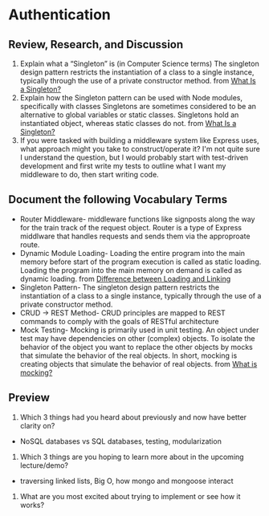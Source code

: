 # Authentication

## Review, Research, and Discussion
1. Explain what a “Singleton” is (in Computer Science terms)
The singleton design pattern restricts the instantiation of a class to a single instance, typically through the use of a private constructor method. from [What Is a Singleton?](https://medium.com/better-programming/what-is-a-singleton-2dc38ca08e92)
1. Explain how the Singleton pattern can be used with Node modules, specifically with classes
Singletons are sometimes considered to be an alternative to global variables or static classes. Singletons hold an instantiated object, whereas static classes do not. from [What Is a Singleton?](https://medium.com/better-programming/what-is-a-singleton-2dc38ca08e92)
1. If you were tasked with building a middleware system like Express uses, what approach might you take to construct/operate it?
I'm not quite sure I understand the question, but I would probably start with test-driven development and first write my tests to outline what I want my middleware to do, then start writing code.

## Document the following Vocabulary Terms
- Router Middleware- middleware functions like signposts along the way for the train track of the request object. Router is a type of Express middlware that handles requests and sends them via the approproate route. 
- Dynamic Module Loading- Loading the entire program into the main memory before start of the program execution is called as static loading. Loading the program into the main memory on demand is called as dynamic loading. from [Difference between Loading and Linking](https://www.geeksforgeeks.org/difference-between-loading-and-linking/)
- Singleton Pattern- The singleton design pattern restricts the instantiation of a class to a single instance, typically through the use of a private constructor method. 
- CRUD -> REST Method- CRUD principles are mapped to REST commands to comply with the goals of RESTful architecture
- Mock Testing- Mocking is primarily used in unit testing. An object under test may have dependencies on other (complex) objects. To isolate the behavior of the object you want to replace the other objects by mocks that simulate the behavior of the real objects. In short, mocking is creating objects that simulate the behavior of real objects. from [What is mocking?](https://stackoverflow.com/questions/2665812/what-is-mocking)


## Preview
1. Which 3 things had you heard about previously and now have better clarity on?
- NoSQL databases vs SQL databases, testing, modularization
1. Which 3 things are you hoping to learn more about in the upcoming lecture/demo?
- traversing linked lists, Big O, how mongo and mongoose interact
1. What are you most excited about trying to implement or see how it works?